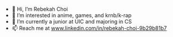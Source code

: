 - 👋 Hi, I’m Rebekah Choi
- 👀 I’m interested in anime, games, and krnb/k-rap
- 🌱 I’m currently a junior at UIC and majoring in CS
- 📫 Reach me at www.linkedin.com/in/rebekah-choi-9b29b81b7

<!---
rchoi21/rchoi21 is a ✨ special ✨ repository because its `README.md` (this file) appears on your GitHub profile.
You can click the Preview link to take a look at your changes.
--->
